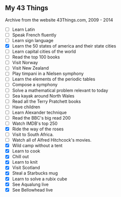 ## My 43 Things

Archive from the website 43Things.com, 2009 - 2014

- [ ] Learn Latin
- [ ] Speak French fluently	
- [ ] Learn sign language	
- [x] Learn the 50 states of america and their state cities
- [ ] Learn capital cities of the world
- [ ] Read the top 100 books
- [ ] Visit Norway
- [ ] Visit New Zealand
- [ ] Play timpani in a Nielsen symphony
- [ ] Learn the elements of the periodic tables
- [ ] Compose a symphony
- [ ] Solve a mathematical problem relevant to today
- [ ] Sea kayak around North Wales
- [ ] Read all the Terry Pratchett books
- [ ] Have children
- [ ] Learn Alexander technique	
- [ ] Read the BBC's big read 200
- [ ] Watch IMDB's top 250
- [x] Ride the way of the roses	
- [ ] Visit to South Africa.	
- [ ] Watch all of Alfred Hitchcock's movies.	
- [x] Wild camp without a tent
- [x] Learn to cook	
- [x] Chill out	
- [x] Learn to knit	
- [x] Visit Scotland
- [x] Steal a Starbucks mug	
- [x] Learn to solve a rubix cube
- [x] See Aqualung live
- [x] See Bellowhead live	
